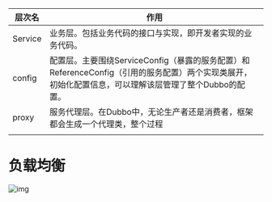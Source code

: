 
| 层次名  | 作用                                                       |
| ------- | ---------------------------------------------------------- |
| Service | 业务层。包括业务代码的接口与实现，即开发者实现的业务代码。 |
| config  | 配置层。主要围绕ServiceConfig（暴露的服务配置）和ReferenceConfig（引用的服务配置）两个实现类展开，初始化配置信息，可以理解该层管理了整个Dubbo的配置。                                                     |
| proxy        | 服务代理层。在Dubbo中，无论生产者还是消费者，框架都会生成一个代理类，整个过程                                                           |
|         |                                                            |
# 负载均衡

![img](https://img-blog.csdnimg.cn/20210508201651489.png?x-oss-process=image/watermark,type_ZmFuZ3poZW5naGVpdGk,shadow_10,text_aHR0cHM6Ly9ibG9nLmNzZG4ubmV0L3dlaXhpbl80MzkzNDYwNw==,size_16,color_FFFFFF,t_70)

